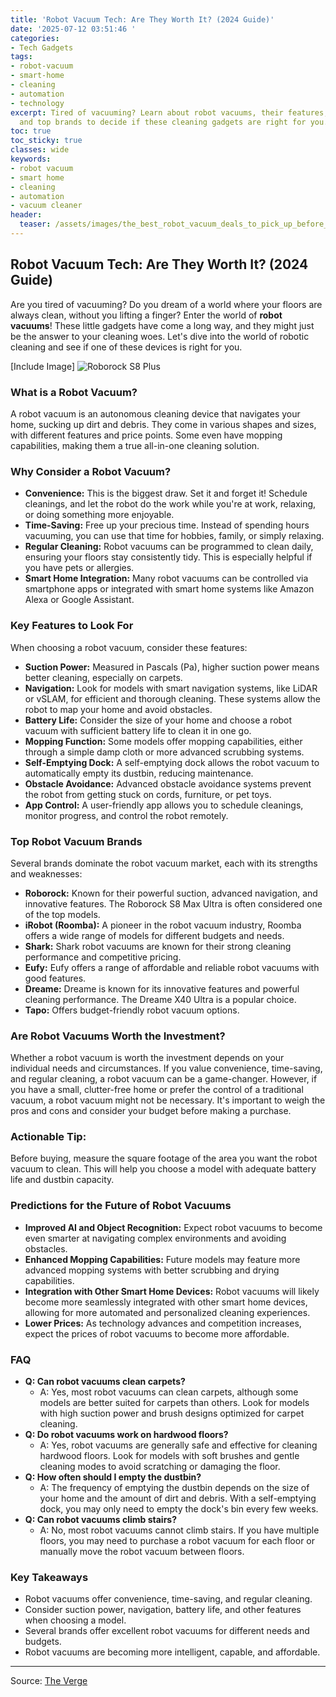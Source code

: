 ```yaml
---
title: 'Robot Vacuum Tech: Are They Worth It? (2024 Guide)'
date: '2025-07-12 03:51:46 '
categories:
- Tech Gadgets
tags:
- robot-vacuum
- smart-home
- cleaning
- automation
- technology
excerpt: Tired of vacuuming? Learn about robot vacuums, their features, benefits,
  and top brands to decide if these cleaning gadgets are right for you.
toc: true
toc_sticky: true
classes: wide
keywords:
- robot vacuum
- smart home
- cleaning
- automation
- vacuum cleaner
header:
  teaser: /assets/images/the_best_robot_vacuum_deals_to_pick_up_before_prim_20250712035146.webp
---
```


## Robot Vacuum Tech: Are They Worth It? (2024 Guide)

Are you tired of vacuuming? Do you dream of a world where your floors are always clean, without you lifting a finger? Enter the world of **robot vacuums**! These little gadgets have come a long way, and they might just be the answer to your cleaning woes. Let's dive into the world of robotic cleaning and see if one of these devices is right for you.

[Include Image]
![Roborock S8 Plus](https://platform.theverge.com/wp-content/uploads/sites/2/2025/04/Roborock-S8-Plus.webp?quality=90&strip=all&crop=0,0,100,100)

### What is a Robot Vacuum?

A robot vacuum is an autonomous cleaning device that navigates your home, sucking up dirt and debris. They come in various shapes and sizes, with different features and price points. Some even have mopping capabilities, making them a true all-in-one cleaning solution.

### Why Consider a Robot Vacuum?

*   **Convenience:** This is the biggest draw. Set it and forget it! Schedule cleanings, and let the robot do the work while you're at work, relaxing, or doing something more enjoyable.
*   **Time-Saving:** Free up your precious time. Instead of spending hours vacuuming, you can use that time for hobbies, family, or simply relaxing.
*   **Regular Cleaning:** Robot vacuums can be programmed to clean daily, ensuring your floors stay consistently tidy. This is especially helpful if you have pets or allergies.
*   **Smart Home Integration:** Many robot vacuums can be controlled via smartphone apps or integrated with smart home systems like Amazon Alexa or Google Assistant.

### Key Features to Look For

When choosing a robot vacuum, consider these features:

*   **Suction Power:** Measured in Pascals (Pa), higher suction power means better cleaning, especially on carpets.
*   **Navigation:** Look for models with smart navigation systems, like LiDAR or vSLAM, for efficient and thorough cleaning. These systems allow the robot to map your home and avoid obstacles.
*   **Battery Life:** Consider the size of your home and choose a robot vacuum with sufficient battery life to clean it in one go.
*   **Mopping Function:** Some models offer mopping capabilities, either through a simple damp cloth or more advanced scrubbing systems.
*   **Self-Emptying Dock:** A self-emptying dock allows the robot vacuum to automatically empty its dustbin, reducing maintenance.
*   **Obstacle Avoidance:** Advanced obstacle avoidance systems prevent the robot from getting stuck on cords, furniture, or pet toys.
*   **App Control:** A user-friendly app allows you to schedule cleanings, monitor progress, and control the robot remotely.

### Top Robot Vacuum Brands

Several brands dominate the robot vacuum market, each with its strengths and weaknesses:

*   **Roborock:** Known for their powerful suction, advanced navigation, and innovative features. The Roborock S8 Max Ultra is often considered one of the top models.
*   **iRobot (Roomba):** A pioneer in the robot vacuum industry, Roomba offers a wide range of models for different budgets and needs.
*   **Shark:** Shark robot vacuums are known for their strong cleaning performance and competitive pricing.
*   **Eufy:** Eufy offers a range of affordable and reliable robot vacuums with good features.
*   **Dreame:** Dreame is known for its innovative features and powerful cleaning performance. The Dreame X40 Ultra is a popular choice.
*   **Tapo:** Offers budget-friendly robot vacuum options.

### Are Robot Vacuums Worth the Investment?

Whether a robot vacuum is worth the investment depends on your individual needs and circumstances. If you value convenience, time-saving, and regular cleaning, a robot vacuum can be a game-changer. However, if you have a small, clutter-free home or prefer the control of a traditional vacuum, a robot vacuum might not be necessary. It's important to weigh the pros and cons and consider your budget before making a purchase.

### Actionable Tip:

Before buying, measure the square footage of the area you want the robot vacuum to clean. This will help you choose a model with adequate battery life and dustbin capacity.

### Predictions for the Future of Robot Vacuums

*   **Improved AI and Object Recognition:** Expect robot vacuums to become even smarter at navigating complex environments and avoiding obstacles.
*   **Enhanced Mopping Capabilities:** Future models may feature more advanced mopping systems with better scrubbing and drying capabilities.
*   **Integration with Other Smart Home Devices:** Robot vacuums will likely become more seamlessly integrated with other smart home devices, allowing for more automated and personalized cleaning experiences.
*   **Lower Prices:** As technology advances and competition increases, expect the prices of robot vacuums to become more affordable.

### FAQ

*   **Q: Can robot vacuums clean carpets?**
    *   A: Yes, most robot vacuums can clean carpets, although some models are better suited for carpets than others. Look for models with high suction power and brush designs optimized for carpet cleaning.
*   **Q: Do robot vacuums work on hardwood floors?**
    *   A: Yes, robot vacuums are generally safe and effective for cleaning hardwood floors. Look for models with soft brushes and gentle cleaning modes to avoid scratching or damaging the floor.
*   **Q: How often should I empty the dustbin?**
    *   A: The frequency of emptying the dustbin depends on the size of your home and the amount of dirt and debris. With a self-emptying dock, you may only need to empty the dock's bin every few weeks.
*   **Q: Can robot vacuums climb stairs?**
    *   A: No, most robot vacuums cannot climb stairs. If you have multiple floors, you may need to purchase a robot vacuum for each floor or manually move the robot vacuum between floors.

### Key Takeaways

*   Robot vacuums offer convenience, time-saving, and regular cleaning.
*   Consider suction power, navigation, battery life, and other features when choosing a model.
*   Several brands offer excellent robot vacuums for different needs and budgets.
*   Robot vacuums are becoming more intelligent, capable, and affordable.

---

Source: [The Verge](https://www.theverge.com/tech/698188/robot-vacuum-mop-deals-amazon-prime-day)